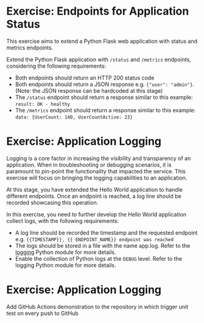 # Exercise: Endpoints for Application Status
This exercise aims to extend a Python Flask web application with status and metrics endpoints.

Extend the Python Flask application with `/status` and `/metrics` endpoints, considering the following requirements:

* Both endpoints should return an HTTP 200 status code
* Both endpoints should return a JSON response e.g. `{"user": "admin"}`. (Note: the JSON response can be hardcoded at this stage)
* The `/status` endpoint should return a response similar to this example: `result: OK - healthy`
* The `/metrics` endpoint should return a response similar to this example: `data: {UserCount: 140, UserCountActive: 23}`

# Exercise: Application Logging

Logging is a core factor in increasing the visibility and transparency of an application. When in troubleshooting or debugging scenarios, it is paramount to pin-point the functionality that impacted the service. This exercise will focus on bringing the logging capabilities to an application.

At this stage, you have extended the Hello World application to handle different endpoints. Once an endpoint is reached, a log line should be recorded showcasing this operation.

In this exercise, you need to further develop the Hello World application collect logs, with the following requirements:

* A log line should be recorded the timestamp and the requested endpoint e.g. `{{TIMESTAMP}}, {{ ENDPOINT_NAME}} endpoint was reached`
* The logs should be stored in a file with the name app.log. Refer to the [logging](https://docs.python.org/3/library/logging.html#logging.basicConfig) Python module for more details.
* Enable the collection of Python logs at the `DEBUG` level. Refer to the logging Python module for more details.

# Exercise: Application Logging
Add GitHub Actions demonstration to the repository in which trigger unit test on every push to GitHub